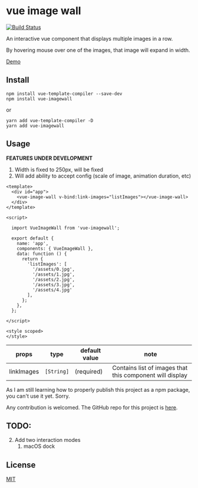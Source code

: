 # vue image wall

[![Build Status](https://travis-ci.com/asvrada/vue-imagewall.svg?branch=master)](https://travis-ci.com/asvrada/vue-imagewall)

An interactive vue component that displays multiple images in a row.

By hovering mouse over one of the images, that image will expand in width.

[Demo](https://asvrada.github.io/rwby-imagewall-demo/)

## Install

```
npm install vue-template-compiler --save-dev
npm install vue-imagewall
```

or

```
yarn add vue-template-compiler -D
yarn add vue-imagewall
```

## Usage
__FEATURES UNDER DEVELOPMENT__

1. Width is fixed to 250px, will be fixed
2. Will add ability to accept config (scale of image, animation duration, etc)

```
<template>
  <div id="app">
    <vue-image-wall v-bind:link-images="listImages"></vue-image-wall>
  </div>
</template>

<script>

  import VueImageWall from 'vue-imagewall';

  export default {
    name: 'app',
    components: { VueImageWall },
    data: function () {
      return {
        'listImages': [
          '/assets/0.jpg',
          '/assets/1.jpg',
          '/assets/2.jpg',
          '/assets/3.jpg',
          '/assets/4.jpg'
        ],
      };
    },
  };

</script>

<style scoped>
</style>
```

| props | type | default value | note |
|-----|------|-------|------|
| linkImages | `[String]` | (required) | Contains list of images that this component will display |

As I am still learning how to properly publish this project as a npm package, you can't use it yet. Sorry.

Any contribution is welcomed. The GitHub repo for this project is [here](https://github.com/asvrada/vue-imagewall).

## TODO:
2. Add two interaction modes 
    1. macOS dock

## License

[MIT](https://opensource.org/licenses/MIT)
